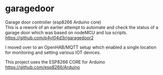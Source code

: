 # garagedoor
Garage door controller (esp8266 Arduino core) <br>
This is a rework of an earlier attempt to automate and check the status of a garage door which was based on nodeMCU and lua scripts.  <br>
https://github.com/p4yl04d3r/garagedoor2

I moved over to an OpenHAB/MQTT setup which enabled a single location for monitoring and setting various IOT devices. 


This project uses the ESP8266 CORE for Arduino <br>
https://github.com/esp8266/Arduino


